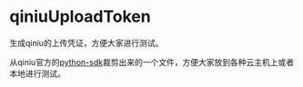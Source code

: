 # qiniuUploadToken
生成qiniu的上传凭证，方便大家进行测试。

从qiniu官方的[python-sdk](https://github.com/qiniu/python-sdk)裁剪出来的一个文件，方便大家放到各种云主机上或者本地进行测试。

